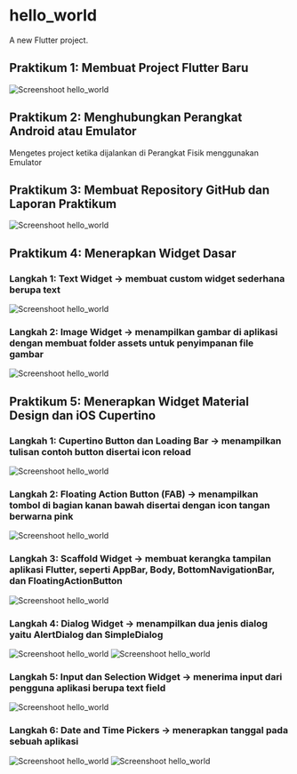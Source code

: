 # hello_world

A new Flutter project.

## Praktikum 1: Membuat Project Flutter Baru
![Screenshoot hello_world](image/langkah1_1.PNG)

## Praktikum 2: Menghubungkan Perangkat Android atau Emulator
Mengetes project ketika dijalankan di Perangkat Fisik menggunakan Emulator

## Praktikum 3: Membuat Repository GitHub dan Laporan Praktikum
![Screenshoot hello_world](image/langkah3.PNG)

## Praktikum 4: Menerapkan Widget Dasar
### Langkah 1: Text Widget -> membuat custom widget sederhana berupa text
![Screenshoot hello_world](image/langkah1_4.PNG)

### Langkah 2: Image Widget -> menampilkan gambar di aplikasi dengan membuat folder assets untuk penyimpanan file gambar
![Screenshoot hello_world](image/langkah2_4.PNG)

## Praktikum 5: Menerapkan Widget Material Design dan iOS Cupertino
### Langkah 1: Cupertino Button dan Loading Bar -> menampilkan tulisan contoh button disertai icon reload
![Screenshoot hello_world](image/langkah1_5.PNG)

### Langkah 2: Floating Action Button (FAB) -> menampilkan tombol di bagian kanan bawah disertai dengan icon tangan berwarna pink
![Screenshoot hello_world](image/langkah2_5.PNG)

### Langkah 3: Scaffold Widget -> membuat kerangka tampilan aplikasi Flutter, seperti AppBar, Body, BottomNavigationBar, dan FloatingActionButton
![Screenshoot hello_world](image/langkah3_5.PNG)

### Langkah 4: Dialog Widget -> menampilkan dua jenis dialog yaitu AlertDialog dan SimpleDialog
![Screenshoot hello_world](image/langkah4_5.PNG)
![Screenshoot hello_world](image/langkah4_5(1).PNG)

### Langkah 5: Input dan Selection Widget -> menerima input dari pengguna aplikasi berupa text field
![Screenshoot hello_world](image/langkah5_5.PNG)

### Langkah 6: Date and Time Pickers -> menerapkan tanggal pada sebuah aplikasi
![Screenshoot hello_world](image/langkah6_5.PNG)
![Screenshoot hello_world](image/langkah6_5(1).PNG)
